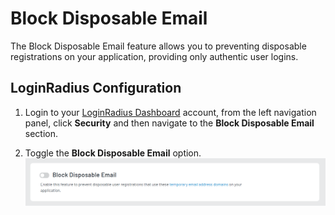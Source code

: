 # Block Disposable Email
The Block Disposable Email feature allows you to preventing disposable registrations on your application, providing only authentic user logins.


## LoginRadius Configuration

1.  Login to your  [LoginRadius Dashboard](https://dashboard.loginradius.com/dashboard)  account, from the left navigation panel, click  **Security**  and then navigate to the  **Block Disposable Email**  section.

2. Toggle the **Block Disposable Email** option.
   ![Block Disposable](block-disposable.png "image_tooltip")
